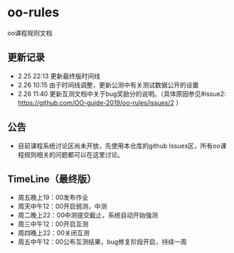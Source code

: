 # oo-rules
oo课程规则文档

## 更新记录
 - 2.25 22:13 更新最终版时间线
 - 2.26 10:15 由于时间线调整，更新公测中有关测试数据公开的设置
 - 2.26 11:40 更新互测文档中关于bug奖励分的说明。（具体原因参见#issue2: https://github.com/OO-guide-2019/oo-rules/issues/2 ）

## 公告
 - 目前课程系统讨论区尚未开放，先使用本仓库的github Issues区，所有oo课程规则相关的问题都可以在这里讨论。

## TimeLine（最终版）
 - 周五晚上19：00发布作业
 - 周天中午12：00开启弱测，中测
 - 周二晚上22：00中测提交截止，系统自动开始强测
 - 周三中午12：00开启互测
 - 周四晚上22：00关闭互测
 - 周五中午12：00公布互测结果，bug修复阶段开启，持续一周
